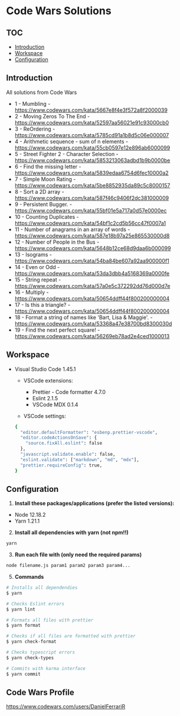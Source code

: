 # Code Wars Solutions

## TOC

- [Introduction](#introduction)
- [Workspace](#workspace)
- [Configuration](#configuration)

## Introduction

All solutions from Code Wars

- 1 - Mumbling - <https://www.codewars.com/kata/5667e8f4e3f572a8f2000039>
- 2 - Moving Zeros To The End - <https://www.codewars.com/kata/52597aa56021e91c93000cb0>
- 3 - ReOrdering - <https://www.codewars.com/kata/5785cd91a1b8d5c06e000007>
- 4 - Arithmetic sequence - sum of n elements - <https://www.codewars.com/kata/55cb0597e12e896ab6000099>
- 5 - Street Fighter 2 - Character Selection - <https://www.codewars.com/kata/5853213063adbd1b9b0000be>
- 6 - Find the missing letter - <https://www.codewars.com/kata/5839edaa6754d6fec10000a2>
- 7 - Simple Moon Rating - <https://www.codewars.com/kata/5be8852935da89c5c8000157>
- 8 - Sort a 2D array - <https://www.codewars.com/kata/587f46c9406f2dc381000009>
- 9 - Persistent Bugger. - <https://www.codewars.com/kata/55bf01e5a717a0d57e0000ec>
- 10 - Counting Duplicates - <https://www.codewars.com/kata/54bf1c2cd5b56cc47f0007a1>
- 11 - Number of anagrams in an array of words - <https://www.codewars.com/kata/587e18b97a25e865530000d8>
- 12 - Number of People in the Bus - <https://www.codewars.com/kata/5648b12ce68d9daa6b000099>
- 13 - Isograms - <https://www.codewars.com/kata/54ba84be607a92aa900000f1>
- 14 - Even or Odd - <https://www.codewars.com/kata/53da3dbb4a5168369a0000fe>
- 15 - String repeat - <https://www.codewars.com/kata/57a0e5c372292dd76d000d7e>
- 16 - Multiply - <https://www.codewars.com/kata/50654ddff44f800200000004>
- 17 - Is this a triangle? - <https://www.codewars.com/kata/50654ddff44f800200000004>
- 18 - Format a string of names like 'Bart, Lisa & Maggie'. - <https://www.codewars.com/kata/53368a47e38700bd8300030d>
- 19 - Find the next perfect square! - <https://www.codewars.com/kata/56269eb78ad2e4ced1000013>

## Workspace

- Visual Studio Code 1.45.1

  - VSCode extensions:

    - Prettier - Code formatter 4.7.0
    - Eslint 2.1.5
    - VSCode MDX 0.1.4

  - VSCode settings:

  ```sh
  {
    "editor.defaultFormatter": "esbenp.prettier-vscode",
    "editor.codeActionsOnSave": {
      "source.fixAll.eslint": false
    },
    "javascript.validate.enable": false,
    "eslint.validate": ["markdown", "md", "mdx"],
    "prettier.requireConfig": true,
  }
  ```

## Configuration

1. **Install these packages/applications (prefer the listed versions):**

- Node 12.18.2
- Yarn 1.21.1

2. **Install all dependencies with yarn (not npm!!)**

```sh
yarn
```

3. **Run each file with (only need the required params)**

```sh
node filename.js param1 param2 param3 param4...
```

5. **Commands**

```bash
# Installs all dependendies
$ yarn

# Checks Eslint errors
$ yarn lint

# Formats all files with prettier
$ yarn format

# Checks if all files are formatted with prettier
$ yarn check-format

# Checks typescript errors
$ yarn check-types

# Commits with karma interface
$ yarn commit
```

## Code Wars Profile

<https://www.codewars.com/users/DanielFerrariR>
